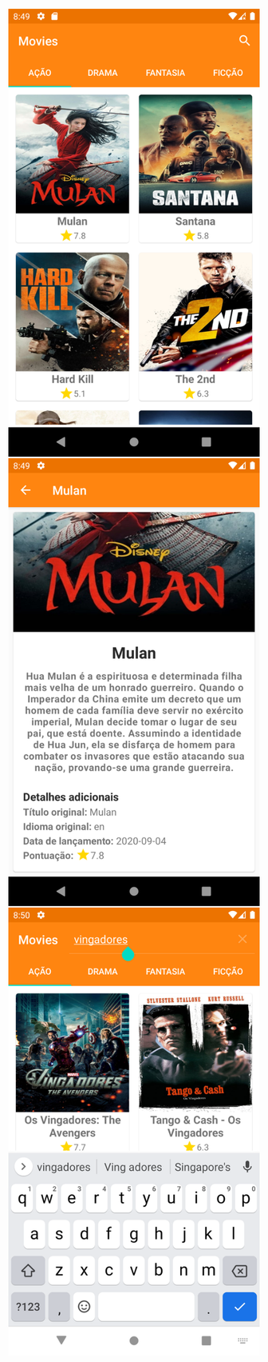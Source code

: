 ![Alt Text](https://github.com/p-freitas/MoviesKotlin/blob/master/screenshots/1.png?raw=true)
![Alt Text](https://github.com/p-freitas/MoviesKotlin/blob/master/screenshots/2.png?raw=true)
![Alt Text](https://github.com/p-freitas/MoviesKotlin/blob/master/screenshots/3.png?raw=true)

